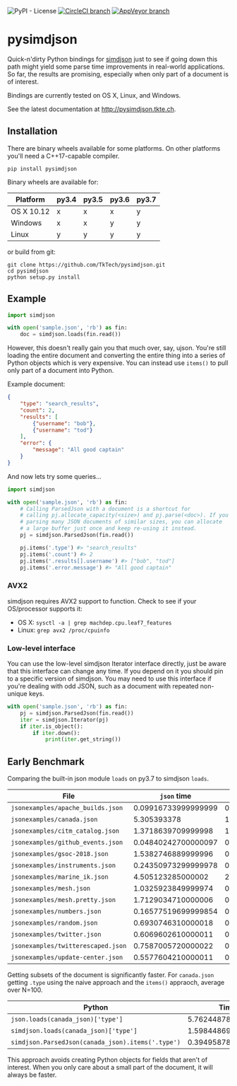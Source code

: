 ![PyPI - License](https://img.shields.io/pypi/l/pysimdjson.svg?style=flat-square)
[![CircleCI branch](https://img.shields.io/circleci/project/github/TkTech/pysimdjson/master.svg?style=flat-square)](https://circleci.com/gh/TkTech/pysimdjson)
[![AppVeyor branch](https://img.shields.io/appveyor/ci/TkTech/pysimdjson/master.svg?style=flat-square)](https://ci.appveyor.com/project/TkTech/pysimdjson)

# pysimdjson

Quick-n'dirty Python bindings for [simdjson][] just to see if going down this path
might yield some parse time improvements in real-world applications. So far,
the results are promising, especially when only part of a document is of
interest.

Bindings are currently tested on OS X, Linux, and Windows.

See the latest documentation at http://pysimdjson.tkte.ch.

## Installation

There are binary wheels available for some platforms. On other platforms you'll
need a C++17-capable compiler.

`pip install pysimdjson`

Binary wheels are available for:

| Platform | py3.4 | py3.5 | py3.6 | py3.7 |
| -------- | ----- | ----- | ----- | ----- |
| OS X 10.12 | x | x | x | y |
| Windows | x | x | y | y |
| Linux | y | y | y | y |

or build from git:

```
git clone https://github.com/TkTech/pysimdjson.git
cd pysimdjson
python setup.py install
```

## Example

```python
import simdjson

with open('sample.json', 'rb') as fin:
    doc = simdjson.loads(fin.read())
```

However, this doesn't really gain you that much over, say, ujson. You're still
loading the entire document and converting the entire thing into a series of
Python objects which is very expensive. You can instead use `items()` to pull
only part of a document into Python.

Example document:

```json
{
    "type": "search_results",
    "count": 2,
    "results": [
        {"username": "bob"},
        {"username": "tod"}
    ],
    "error": {
        "message": "All good captain"
    }
}
```

And now lets try some queries...

```python
import simdjson

with open('sample.json', 'rb') as fin:
    # Calling ParsedJson with a document is a shortcut for
    # calling pj.allocate_capacity(<size>) and pj.parse(<doc>). If you're
    # parsing many JSON documents of similar sizes, you can allocate
    # a large buffer just once and keep re-using it instead.
    pj = simdjson.ParsedJson(fin.read())

    pj.items('.type') #> "search_results"
    pj.items('.count') #> 2
    pj.items('.results[].username') #> ["bob", "tod"]
    pj.items('.error.message') #> "All good captain"
```

### AVX2

simdjson requires AVX2 support to function. Check to see if your OS/processor supports it:

- OS X: `sysctl -a | grep machdep.cpu.leaf7_features`
- Linux: `grep avx2 /proc/cpuinfo`

### Low-level interface

You can use the low-level simdjson Iterator interface directly, just be aware
that this interface can change any time. If you depend on it you should pin to
a specific version of simdjson. You may need to use this interface if you're
dealing with odd JSON, such as a document with repeated non-unique keys.

```python
with open('sample.json', 'rb') as fin:
    pj = simdjson.ParsedJson(fin.read())
    iter = simdjson.Iterator(pj)
    if iter.is_object():
        if iter.down():
            print(iter.get_string())
```

## Early Benchmark

Comparing the built-in json module `loads` on py3.7 to simdjson `loads`.

| File | `json` time | `pysimdjson` time |
| ---- | ----------- | ----------------- |
| `jsonexamples/apache_builds.json` | 0.09916733999999999 | 0.074089268 |
| `jsonexamples/canada.json` | 5.305393378 | 1.6547515810000002 |
| `jsonexamples/citm_catalog.json` | 1.3718639709999998 | 1.0438697340000003 |
| `jsonexamples/github_events.json` | 0.04840242700000097 | 0.034239397999998644 |
| `jsonexamples/gsoc-2018.json` | 1.5382746889999996 | 0.9597240750000005 |
| `jsonexamples/instruments.json` | 0.24350973299999978 | 0.13639699600000021 |
| `jsonexamples/marine_ik.json` | 4.505123285000002 | 2.8965093270000004 |
| `jsonexamples/mesh.json` | 1.0325923849999974 | 0.38916503499999777 |
| `jsonexamples/mesh.pretty.json` | 1.7129034710000006 | 0.46509220500000126 |
| `jsonexamples/numbers.json` | 0.16577519699999854 | 0.04843887400000213 |
| `jsonexamples/random.json` | 0.6930746310000018 | 0.6175370539999996 |
| `jsonexamples/twitter.json` | 0.6069602610000011 | 0.41049074900000093 |
| `jsonexamples/twitterescaped.json` | 0.7587005720000022 | 0.41576198399999953 |
| `jsonexamples/update-center.json` | 0.5577604210000011 | 0.4961777420000004 |

Getting subsets of the document is significantly faster. For `canada.json`
getting `.type` using the naive approach and the `items()` appraoch, average
over N=100.

| Python | Time |
| ------ | ---- |
| `json.loads(canada_json)['type']` | 5.76244878 |
| `simdjson.loads(canada_json)['type']` | 1.5984486990000004 |
| `simdjson.ParsedJson(canada_json).items('.type')` | 0.3949587819999998 |

This approach avoids creating Python objects for fields that aren't of
interest. When you only care about a small part of the document, it will always
be faster.

[simdjson]: https://github.com/lemire/simdjson
